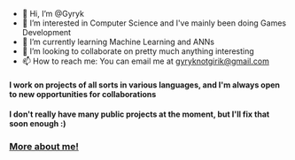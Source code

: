 - 👋 Hi, I’m @Gyryk
- 👀 I’m interested in Computer Science and I've mainly been doing Games Development
- 🌱 I’m currently learning Machine Learning and ANNs
- 💞️ I’m looking to collaborate on pretty much anything interesting
- 📫 How to reach me: You can email me at gyryknotgirik@gmail.com

#### I work on projects of all sorts in various languages, and I'm always open to new opportunities for collaborations
#### I don't really have many public projects at the moment, but I'll fix that soon enough :)

### [More about me!](https://gyryk.github.io/me)
